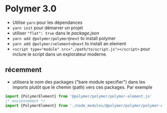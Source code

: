 # Polymer 3.0

- Utilise `yarn` pour les dépendances
- `yarn init` pour démarrer un projet
- utiliser `"flat": true` dans le *package.json*
- `yarn add @polymer/polymer@next` to install polymer
- `yarn add @polymer/<element>@next` to install an element
- `<script type="module" src="./path/to/script.js"></script>` pour inclure le script dans un explorateur moderne.

## récemment

- utilisera le nom des packages ("bare module specifier") dans les imports plutôt que le chemin (path) vers ces packages. Par exemple
```javascript
import {PolymerElement} from '@polymer/polymer/polymer-element.js'
/* anciennement */
import {PolymerElement} from './node_modules/@polymer/polymer/polymer-element.js'
```
